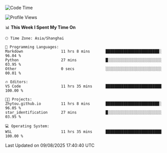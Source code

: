 <!--START_SECTION:waka-->
![Code Time](http://img.shields.io/badge/Code%20Time-3%2C065%20hrs%2046%20mins-blue)

![Profile Views](http://img.shields.io/badge/Profile%20Views-1-blue)

📊 **This Week I Spent My Time On** 

```text
🕑︎ Time Zone: Asia/Shanghai

💬 Programming Languages: 
Markdown                 11 hrs 8 mins       ████████████████████████░   96.04 % 
Python                   27 mins             █░░░░░░░░░░░░░░░░░░░░░░░░   03.95 % 
Other                    0 secs              ░░░░░░░░░░░░░░░░░░░░░░░░░   00.01 % 

🔥 Editors: 
VS Code                  11 hrs 35 mins      █████████████████████████   100.00 % 

🐱‍💻 Projects: 
Zhytou.github.io         11 hrs 8 mins       ████████████████████████░   96.05 % 
star_identification      27 mins             █░░░░░░░░░░░░░░░░░░░░░░░░   03.95 % 

💻 Operating System: 
WSL                      11 hrs 35 mins      █████████████████████████   100.00 % 
```


 Last Updated on 09/08/2025 17:40:40 UTC
<!--END_SECTION:waka-->